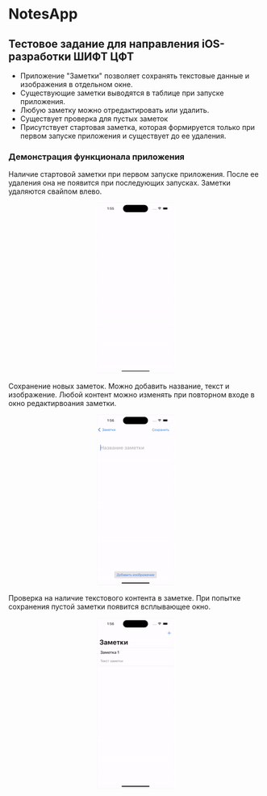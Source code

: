 # NotesApp
## Тестовое задание для направления iOS-разработки ШИФТ ЦФТ

- Приложение "Заметки" позволяет сохранять текстовые данные и изображения в отдельном окне.
- Существующие заметки выводятся в таблице при запуске приложения.
- Любую заметку можно отредактировать или удалить.
- Существует проверка для пустых заметок
- Присутствует стартовая заметка, которая формируется только при первом запуске приложения и существует до ее удаления.

### Демонстрация функционала приложения
Наличие стартовой заметки при первом запуске приложения. После ее удаления она не появится при последующих запусках. Заметки удаляются свайпом влево.

<p align="center">
  <img src="https://github.com/ivan-v-ivanov/NotesApp/blob/main/content/first%20note.gif" alt="first note" />
</p>

Сохранение новых заметок. Можно добавить название, текст и изображение. Любой контент можно изменять при повторном входе в окно редактирвоания заметки.

<p align="center">
  <img src="https://github.com/ivan-v-ivanov/NotesApp/blob/main/content/save%20notes.gif" alt="save notes" />
</p>

Проверка на наличие текстового контента в заметке. При попытке сохранения пустой заметки появится всплывающее окно.

<p align="center">
  <img src="https://github.com/ivan-v-ivanov/NotesApp/blob/main/content/empty%20note.gif" alt="empty note" />
</p>
